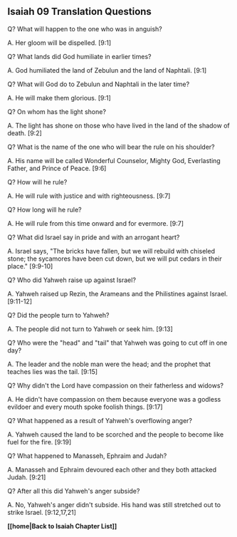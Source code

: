 ## Isaiah 09 Translation Questions ##

Q? What will happen to the one who was in anguish?

A. Her gloom will be dispelled. [9:1]

Q? What lands did God humiliate in earlier times?

A. God humiliated the land of Zebulun and the land of Naphtali. [9:1]

Q? What will God do to Zebulun and Naphtali in the later time?

A. He will make them glorious. [9:1]

Q? On whom has the light shone?

A. The light has shone on those who have lived in the land of the shadow of death. [9:2]

Q? What is the name of the one who will bear the rule on his shoulder?

A. His name will be called Wonderful Counselor, Mighty God, Everlasting Father, and Prince of Peace. [9:6]

Q? How will he rule?

A. He will rule with justice and with righteousness. [9:7]

Q? How long will he rule?

A. He will rule from this time onward and for evermore. [9:7]

Q? What did Israel say in pride and with an arrogant heart?

A. Israel says, "The bricks have fallen, but we will rebuild with chiseled stone; the sycamores have been cut down, but we will put cedars in their place." [9:9-10]

Q? Who did Yahweh raise up against Israel?

A. Yahweh raised up Rezin, the Arameans and the Philistines against Israel. [9:11-12]

Q? Did the people turn to Yahweh?

A. The people did not turn to Yahweh or seek him. [9:13]

Q? Who were the "head" and "tail" that Yahweh was going to cut off in one day?

A. The leader and the noble man were the head; and the prophet that teaches lies was the tail. [9:15]

Q? Why didn't the Lord have compassion on their fatherless and widows?

A. He didn't have compassion on them because everyone was a godless evildoer and every mouth spoke foolish things. [9:17]

Q? What happened as a result of Yahweh's overflowing anger?

A. Yahweh caused the land to be scorched and the people to become like fuel for the fire. [9:19]

Q? What happened to Manasseh, Ephraim and Judah?

A. Manasseh and Ephraim devoured each other and they both attacked Judah. [9:21]

Q? After all this did Yahweh's anger subside?

A. No, Yahweh's anger didn't subside. His hand was still stretched out to strike Israel. [9:12,17,21]

__[[home|Back to Isaiah Chapter List]]__

